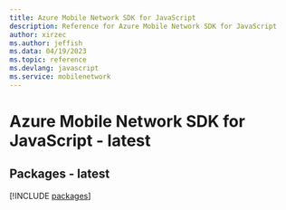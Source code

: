 ```yaml
---
title: Azure Mobile Network SDK for JavaScript
description: Reference for Azure Mobile Network SDK for JavaScript
author: xirzec
ms.author: jeffish
ms.data: 04/19/2023
ms.topic: reference
ms.devlang: javascript
ms.service: mobilenetwork
---
```

# Azure Mobile Network SDK for JavaScript - latest
## Packages - latest
[!INCLUDE [packages](mobile-network-index.md)]